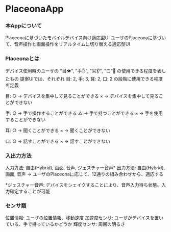 # PlaceonaApp

### 本Appについて
 Placeonaに基づいたモバイルデバイス向け適応型UI
 ユーザのPlaceonaに基づいて、音声操作と画面操作をリアルタイムに切り替える適応型UI

### Placeonaとは
 デバイス使用時のユーザの "目👁", "手✋", "耳👂", "口"👄 の使用できる程度を表したもの
 提案UIでは、それぞれ 目: 2, 手: 3, 耳: 2, 口: 2 の段階に使用できる程度を定義
 
 目: 
 ○ → デバイスを集中して見ることができる 
 × → デバイスを集中して見ることができない 
 
 手: 
 ○ → 手で操作することができる
 △ → 手で持つことができる
 × → 手を使用することができない
 
 耳: 
 ○ → 聞くことができる
 × → 聞くことができない
 
 口: 
 ○ → 話すことができる
 × → 話すことができない
 

### 入出力方法
 入力方法: 自由(Hybrid), 画面, 音声, ジェスチャー音声*
 出力方法: 自由(Hybrid), 画面, 音声
 → ユーザのPlaceonaに応じて、12通りの組み合わせから、適応する
 
 *ジェスチャー音声: デバイスをシェイクすることにより、音声入力待ち状態、入力確定することが可能
 
 
### センサ類
 位置情報: ユーザの位置情報、移動速度
 加速度センサ: ユーザがデバイスを置いている、手で持っているかどうか
 輝度センサ: 周囲の明るさ
 
 
